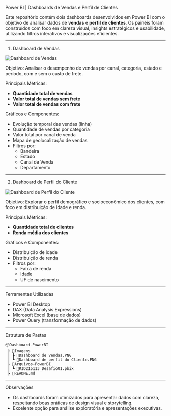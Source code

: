Power BI | Dashboards de Vendas e Perfil de Clientes

Este repositório contém dois dashboards desenvolvidos em Power BI com o objetivo de analisar dados de **vendas** e **perfil de clientes**. Os painéis foram construídos com foco em clareza visual, insights estratégicos e usabilidade, utilizando filtros interativos e visualizações eficientes.

---

1. Dashboard de Vendas

![Dashboard de Vendas](./Imagens/Dashboard%20de%20Vendas.PNG)

Objetivo:
Analisar o desempenho de vendas por canal, categoria, estado e período, com e sem o custo de frete.

Principais Métricas:
- **Quantidade total de vendas**
- **Valor total de vendas sem frete**
- **Valor total de vendas com frete**

Gráficos e Componentes:
- Evolução temporal das vendas (linha)
- Quantidade de vendas por categoria
- Valor total por canal de venda
- Mapa de geolocalização de vendas
- Filtros por:
  - Bandeira
  - Estado
  - Canal de Venda
  - Departamento

---

2. Dashboard de Perfil do Cliente

![Dashboard de Perfil do Cliente](./Imagens/Dashboard%20de%20perfil%20do%20Cliente.PNG)

Objetivo:
Explorar o perfil demográfico e socioeconômico dos clientes, com foco em distribuição de idade e renda.

Principais Métricas:
- **Quantidade total de clientes**
- **Renda média dos clientes**

Gráficos e Componentes:
- Distribuição de idade
- Distribuição de renda
- Filtros por:
  - Faixa de renda
  - Idade
  - UF de nascimento

---

Ferramentas Utilizadas
- Power BI Desktop
- DAX (Data Analysis Expressions)
- Microsoft Excel (base de dados)
- Power Query (transformação de dados)

---

Estrutura de Pastas
```
📦Dashboard-PowerBI
 ┣ 📂Imagens
 ┃ ┣ 📄Dashboard de Vendas.PNG
 ┃ ┗ 📄Dashboard de perfil do Cliente.PNG
 ┣ 📂Arquivos-PowerBI
 ┃ ┗ 📄RID215113_Desafio01.pbix
 ┣ 📄README.md
```

---

Observações
- Os dashboards foram otimizados para apresentar dados com clareza, respeitando boas práticas de design visual e storytelling.
- Excelente opção para análise exploratória e apresentações executivas.
